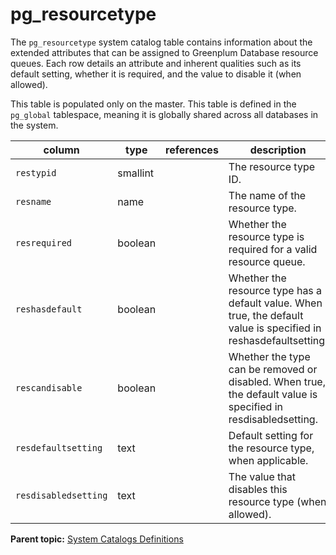 # pg\_resourcetype 

The `pg_resourcetype` system catalog table contains information about the extended attributes that can be assigned to Greenplum Database resource queues. Each row details an attribute and inherent qualities such as its default setting, whether it is required, and the value to disable it \(when allowed\).

This table is populated only on the master. This table is defined in the `pg_global` tablespace, meaning it is globally shared across all databases in the system.

|column|type|references|description|
|------|----|----------|-----------|
|`restypid`|smallint| |The resource type ID.|
|`resname`|name| |The name of the resource type.|
|`resrequired`|boolean| |Whether the resource type is required for a valid resource queue.|
|`reshasdefault`|boolean| |Whether the resource type has a default value. When true, the default value is specified in reshasdefaultsetting.|
|`rescandisable`|boolean| |Whether the type can be removed or disabled. When true, the default value is specified in resdisabledsetting.|
|`resdefaultsetting`|text| |Default setting for the resource type, when applicable.|
|`resdisabledsetting`|text| |The value that disables this resource type \(when allowed\).|

**Parent topic:** [System Catalogs Definitions](../system_catalogs/catalog_ref-html.html)

